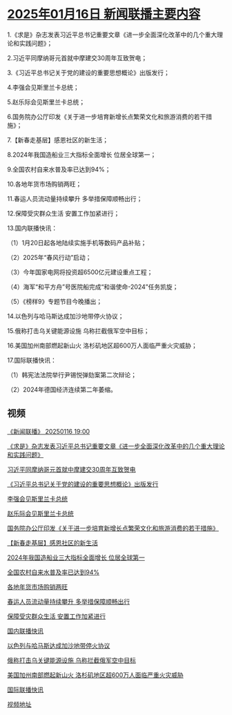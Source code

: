 # [2025年01月16日 新闻联播主要内容](https://tv.cctv.com/lm/xwlb/day/20250116.shtml)

1.《求是》杂志发表习近平总书记重要文章《进一步全面深化改革中的几个重大理论和实践问题》；

2.习近平同摩纳哥元首就中摩建交30周年互致贺电；

3.《习近平总书记关于党的建设的重要思想概论》出版发行；

4.李强会见斯里兰卡总统；

5.赵乐际会见斯里兰卡总统；

6.国务院办公厅印发《关于进一步培育新增长点繁荣文化和旅游消费的若干措施》；

7.【新春走基层】感恩社区的新生活；

8.2024年我国造船业三大指标全面增长 位居全球第一；

9.全国农村自来水普及率已达到94%；

10.各地年货市场购销两旺；

11.春运人员流动量持续攀升 多举措保障顺畅出行；

12.保障受灾群众生活 安置工作加紧进行；

13.国内联播快讯：

（1）1月20日起各地陆续实施手机等数码产品补贴；

（2）2025年“春风行动”启动；

（3）今年国家电网将投资超6500亿元建设重点工程；

（4）海军“和平方舟”号医院船完成“和谐使命-2024”任务凯旋；

（5）《榜样9》专题节目今晚播出；

14.以色列与哈马斯达成加沙地带停火协议；

15.俄称打击乌关键能源设施 乌称拦截俄军空中目标；

16.美国加州南部燃起新山火 洛杉矶地区超600万人面临严重火灾威胁；

17.国际联播快讯：

（1）韩宪法法院举行尹锡悦弹劾案第二次辩论；

（2）2024年德国经济连续第二年萎缩。

## 视频

[《新闻联播》 20250116 19:00](https://tv.cctv.com/2025/01/16/VIDEe1Em6tGacZMjnCYFgTiL250116.shtml)

[《求是》杂志发表习近平总书记重要文章《进一步全面深化改革中的几个重大理论和实践问题》](https://tv.cctv.com/2025/01/16/VIDEnmyXG3tb9omhwpuRBOJw250116.shtml)

[习近平同摩纳哥元首就中摩建交30周年互致贺电](https://tv.cctv.com/2025/01/16/VIDEdzoD5WwuH21G7x8p7XTt250116.shtml)

[《习近平总书记关于党的建设的重要思想概论》出版发行](https://tv.cctv.com/2025/01/16/VIDErbBKV4RRlDKbQCGAwqdu250116.shtml)

[李强会见斯里兰卡总统](https://tv.cctv.com/2025/01/16/VIDEeQcIfZzFr6HCBiUhDj6M250116.shtml)

[赵乐际会见斯里兰卡总统](https://tv.cctv.com/2025/01/16/VIDE93oDRz4CGRUXHCPyLr3a250116.shtml)

[国务院办公厅印发《关于进一步培育新增长点繁荣文化和旅游消费的若干措施》](https://tv.cctv.com/2025/01/16/VIDEAdqA6VWC1Ykan72HYscT250116.shtml)

[【新春走基层】感恩社区的新生活](https://tv.cctv.com/2025/01/16/VIDElc3ih9g6hVpXmSy9I3Sz250116.shtml)

[2024年我国造船业三大指标全面增长 位居全球第一](https://tv.cctv.com/2025/01/16/VIDEZbI63mOmo1ECsLNU7dHv250116.shtml)

[全国农村自来水普及率已达到94%](https://tv.cctv.com/2025/01/16/VIDEWhVkQXPM9LhBKzPLPNOo250116.shtml)

[各地年货市场购销两旺](https://tv.cctv.com/2025/01/16/VIDEpwhMxGaX7eJ0qRgFb7cn250116.shtml)

[春运人员流动量持续攀升 多举措保障顺畅出行](https://tv.cctv.com/2025/01/16/VIDE2ICm2LmN85TVkpFyUbh2250116.shtml)

[保障受灾群众生活 安置工作加紧进行](https://tv.cctv.com/2025/01/16/VIDEuiGhrGipfE1KyOvBp64O250116.shtml)

[国内联播快讯](https://tv.cctv.com/2025/01/16/VIDErsInK44INHF6CBprfYg0250116.shtml)

[以色列与哈马斯达成加沙地带停火协议](https://tv.cctv.com/2025/01/16/VIDEBSLDvXPuQhBWzL09l7vC250116.shtml)

[俄称打击乌关键能源设施 乌称拦截俄军空中目标](https://tv.cctv.com/2025/01/16/VIDEhN99dHA0buuRxNU1HYYI250116.shtml)

[美国加州南部燃起新山火 洛杉矶地区超600万人面临严重火灾威胁](https://tv.cctv.com/2025/01/16/VIDEYzGFnIjDDlpnEJ1ZyJUL250116.shtml)

[国际联播快讯](https://tv.cctv.com/2025/01/16/VIDEMphUSdQZP0zhanj2suka250116.shtml)

[视频地址](https://tv.cctv.com/lm/xwlb/day/20250116.shtml) 


